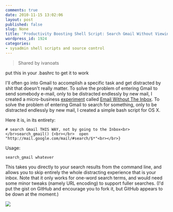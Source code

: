 ```yaml
---
comments: true
date: 2010-11-15 13:02:06
layout: post
published: false
slug: None
title: 'Productivity Boosting Shell Script: Search Gmail Without Viewing Inbox'
wordpress_id: 1924
categories:
- sysadmin shell scripts and source control
---
```


> Shared by  ivanoats 
  

put this in your .bashrc to get it to work


I'll often go into Gmail to accomplish a specific task and get distracted by shit that doesn't really matter. To solve the problem of entering Gmail to send somebody e-mail, only to be distracted endlessly by new mail, I created a micro-business [experiment](http://gilesbowkett.blogspot.com/2010/08/launched-little-startup-email-without.html) called [Email Without The Inbox](http://emailwithouttheinbox.com/). To solve the problem of entering Gmail to search for something, only to be distracted endlessly by new mail, I created a simple bash script for OS X.  
  
Here it is, in its entirety:  
  

    
    # search Gmail THIS WAY, not by going to the Inbox<br></br>search_gmail() {<br></br>  open "http://mail.google.com/mail/#search/$*"<br></br>}

  
Usage:  
  
`search_gmail whatever`  
  
This takes you directly to your search results from the command line, and allows you to skip entirely the whole distracting experience that is your inbox. Note that it only works for one-word search terms, and would need some minor tweaks (namely URL encoding) to support fuller searches. (I'd put the gist on GitHub and encourage you to fork it, but GitHub appears to be down at the moment.)

![](https://blogger.googleusercontent.com/tracker/7602886877359920483-510446250142796959?l=gilesbowkett.blogspot.com)



